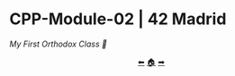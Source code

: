 # CPP-Module-02 | 42 Madrid

*My First Orthodox Class 📜*

<p align="center">
  <a href="https://github.com/madebypixel02/CPP-Module-01">&#11013;</a>
  <a href="https://github.com/madebypixel02/CPP-Modules">&#127968;</a>
  <a href="https://github.com/madebypixel02/CPP-Module-03">&#10145;</a>
</p>
